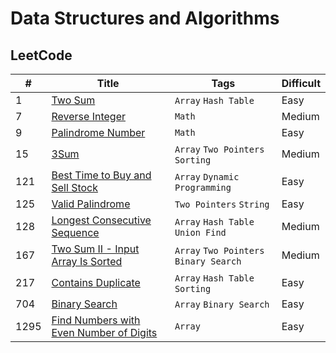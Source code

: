 # Data Structures and Algorithms

## LeetCode
| # | Title | Tags | Difficult |
|---|-------|------|-----------|
| 1 | [Two Sum](https://leetcode.com/problems/two-sum) | `Array` `Hash Table` | Easy |
| 7 | [Reverse Integer](https://leetcode.com/problems/reverse-integer) | `Math` | Medium |
| 9 | [Palindrome Number](https://leetcode.com/problems/palindrome-number) | `Math` | Easy |
| 15 | [3Sum](https://leetcode.com/problems/3sum) | `Array` `Two Pointers` `Sorting` | Medium |
| 121 | [Best Time to Buy and Sell Stock](https://leetcode.com/problems/best-time-to-buy-and-sell-stock) | `Array` `Dynamic Programming` | Easy |
| 125 | [Valid Palindrome](https://leetcode.com/problems/valid-palindrome) | `Two Pointers` `String` | Easy |
| 128 | [Longest Consecutive Sequence](https://leetcode.com/problems/longest-consecutive-sequence) | `Array` `Hash Table` `Union Find` | Medium |
| 167 | [Two Sum II - Input Array Is Sorted](https://leetcode.com/problems/two-sum-ii-input-array-is-sorted) | `Array` `Two Pointers` `Binary Search` | Medium |
| 217 | [Contains Duplicate](https://leetcode.com/problems/contains-duplicate) | `Array` `Hash Table` `Sorting` | Easy |
| 704 | [Binary Search](https://leetcode.com/problems/binary-search) | `Array` `Binary Search` | Easy |
| 1295 | [Find Numbers with Even Number of Digits](https://leetcode.com/problems/find-numbers-with-even-number-of-digits) | `Array` | Easy |

